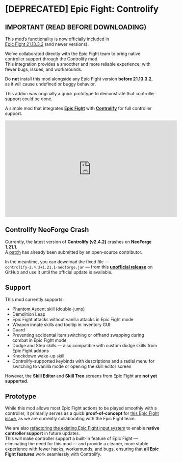 # **[DEPRECATED] Epic Fight: Controlify**

## **IMPORTANT (READ BEFORE DOWNLOADING)**

This mod’s functionality is now officially included in  
[Epic Fight 21.13.3.2](https://modrinth.com/mod/epic-fight/version/21.13.3.2) (and newer versions).

We’ve collaborated directly with the Epic Fight team to bring native controller support through the Controlify mod.  
This integration provides a smoother and more reliable experience, with fewer bugs, issues, and workarounds.

Do **not** install this mod alongside any Epic Fight version **before 21.13.3.2**,  
as it will cause undefined or buggy behavior.

This addon was originally a quick prototype to demonstrate that controller support could be done.

A simple mod that integrates [**Epic Fight**](https://modrinth.com/mod/epic-fight) 
with [**Controlify**](https://modrinth.com/mod/controlify) for full controller support.

<iframe width="560" height="315" src="https://www.youtube-nocookie.com/embed/PLZmGQZ5iAM" title="YouTube video player" frameborder="0" allow="accelerometer; autoplay; clipboard-write; encrypted-media; gyroscope; picture-in-picture; web-share" allowfullscreen></iframe>

## **Controlify NeoForge Crash**

Currently, the latest version of **Controlify (v2.4.2)** crashes on **NeoForge 1.21.1**.  
A [patch](https://github.com/isXander/Controlify/pull/689) has already been submitted by an open-source contributor.

In the meantime, you can download the fixed file —  
`controlify-2.4.2+1.21.1-neoforge.jar` — from this [**unofficial release**](https://github.com/EchoEllet/Controlify/releases) on GitHub and use it until the official update is available.

## **Support**

This mod currently supports:

* Phantom Ascent skill (double-jump)
* Demolition Leap
* Epic Fight attacks without vanilla attacks in Epic Fight mode 
* Weapon innate skills and tooltip in inventory GUI
* Guard
* Preventing accidental item switching or offhand swapping during combat in Epic Fight mode
* Dodge and Step skills — also compatible with custom dodge skills from Epic Fight addons
* Knockdown wake-up skill
* Controlify-supported keybinds with descriptions and a radial menu for switching to vanilla mode or opening the skill
  editor screen

However, the **Skill Editor** and **Skill Tree** screens from Epic Fight are **not yet supported**.

## **Prototype**

While this mod allows most Epic Fight actions to be played smoothly with a controller,
it primarily serves as a quick **proof-of-concept**
for [this Epic Fight issue](https://github.com/Epic-Fight/epicfight/issues/2116),
as we are currently collaborating with the Epic Fight team.

We are also [refactoring the existing Epic Fight input system](https://github.com/Epic-Fight/epicfight/pull/2122) to
enable **native controller support** in future updates.  
This will make controller support a built-in feature of Epic Fight — eliminating the need for this mod — and provide a
cleaner, more stable experience with fewer hacks, workarounds, and bugs, ensuring that **all Epic Fight features** work
seamlessly with Controlify.
